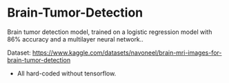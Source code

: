 # Brain-Tumor-Detection
Brain tumor detection model, trained on a logistic regression model with 86% accuracy and a multilayer neural network..

Dataset: https://www.kaggle.com/datasets/navoneel/brain-mri-images-for-brain-tumor-detection


* All hard-coded without tensorflow.
